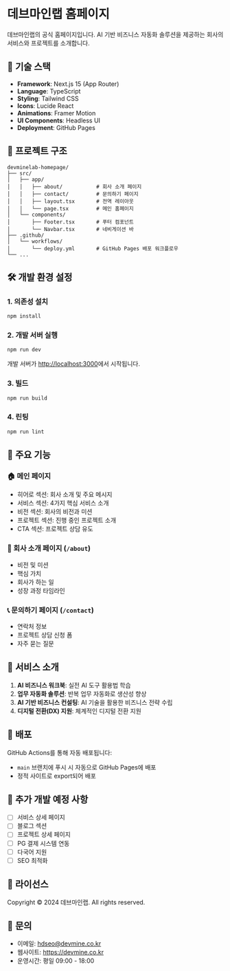 # 데브마인랩 홈페이지

데브마인랩의 공식 홈페이지입니다. AI 기반 비즈니스 자동화 솔루션을 제공하는 회사의 서비스와 프로젝트를 소개합니다.

## 🚀 기술 스택

- **Framework**: Next.js 15 (App Router)
- **Language**: TypeScript
- **Styling**: Tailwind CSS
- **Icons**: Lucide React
- **Animations**: Framer Motion
- **UI Components**: Headless UI
- **Deployment**: GitHub Pages

## 📁 프로젝트 구조

```
devminelab-homepage/
├── src/
│   ├── app/
│   │   ├── about/           # 회사 소개 페이지
│   │   ├── contact/         # 문의하기 페이지
│   │   ├── layout.tsx       # 전역 레이아웃
│   │   └── page.tsx         # 메인 홈페이지
│   └── components/
│       ├── Footer.tsx       # 푸터 컴포넌트
│       └── Navbar.tsx       # 네비게이션 바
├── .github/
│   └── workflows/
│       └── deploy.yml       # GitHub Pages 배포 워크플로우
└── ...
```

## 🛠️ 개발 환경 설정

### 1. 의존성 설치
```bash
npm install
```

### 2. 개발 서버 실행
```bash
npm run dev
```

개발 서버가 [http://localhost:3000](http://localhost:3000)에서 시작됩니다.

### 3. 빌드
```bash
npm run build
```

### 4. 린팅
```bash
npm run lint
```

## 🎨 주요 기능

### 🏠 메인 페이지
- 히어로 섹션: 회사 소개 및 주요 메시지
- 서비스 섹션: 4가지 핵심 서비스 소개
- 비전 섹션: 회사의 비전과 미션
- 프로젝트 섹션: 진행 중인 프로젝트 소개
- CTA 섹션: 프로젝트 상담 유도

### 🏢 회사 소개 페이지 (`/about`)
- 비전 및 미션
- 핵심 가치
- 회사가 하는 일
- 성장 과정 타임라인

### 📞 문의하기 페이지 (`/contact`)
- 연락처 정보
- 프로젝트 상담 신청 폼
- 자주 묻는 질문

## 🎯 서비스 소개

1. **AI 비즈니스 워크북**: 실전 AI 도구 활용법 학습
2. **업무 자동화 솔루션**: 반복 업무 자동화로 생산성 향상
3. **AI 기반 비즈니스 컨설팅**: AI 기술을 활용한 비즈니스 전략 수립
4. **디지털 전환(DX) 지원**: 체계적인 디지털 전환 지원

## 🚢 배포

GitHub Actions를 통해 자동 배포됩니다:
- `main` 브랜치에 푸시 시 자동으로 GitHub Pages에 배포
- 정적 사이트로 export되어 배포

## 📝 추가 개발 예정 사항

- [ ] 서비스 상세 페이지
- [ ] 블로그 섹션
- [ ] 프로젝트 상세 페이지
- [ ] PG 결제 시스템 연동
- [ ] 다국어 지원
- [ ] SEO 최적화

## 📄 라이선스

Copyright © 2024 데브마인랩. All rights reserved.

## 📧 문의

- 이메일: hdseo@devmine.co.kr
- 웹사이트: https://devmine.co.kr
- 운영시간: 평일 09:00 - 18:00
